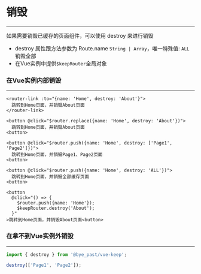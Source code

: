 # 销毁
---

如果需要销毁已缓存的页面组件，可以使用 destroy 来进行销毁
- destroy 属性跟方法参数为 Route.name `String | Array`，唯一特殊值: `ALL` 销毁全部
- 在Vue实例中提供`$keepRouter`全局对象

### 在Vue实例内部销毁
---

```vue
<router-link :to="{name: 'Home', destroy: 'About'}">
  跳转到Home页面，并销毁About页面
</router-link>

<button @click="$router.replace({name: 'Home', destroy: 'About'})">
  跳转到Home页面，并销毁About页面
<button>

<button @click="$router.push({name: 'Home', destroy: ['Page1', 'Page2']})">
  跳转到Home页面，并销毁Page1、Page2页面
<button>

<button @click="$router.push({name: 'Home', destroy: 'ALL'})">
  跳转到Home页面，并销毁全部缓存页面
<button>

<button
  @click="() => {
    $router.push({name: 'Home'});
    $keepRouter.destroy('About');
  }"
>跳转到Home页面，并销毁About页面<button>
```

### 在拿不到Vue实例外销毁
---

```js
import { destroy } from '@bye_past/vue-keep';

destroy(['Page1', 'Page2']);
```
